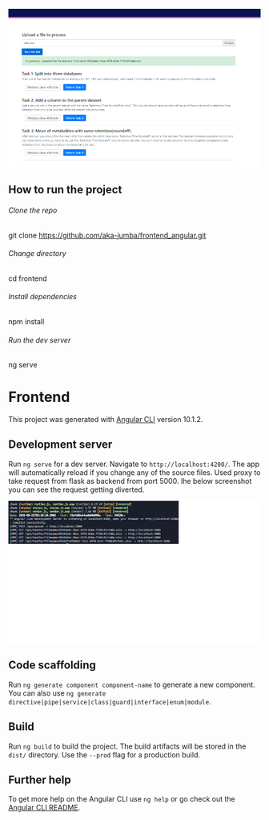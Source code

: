 
![Frontend](home.png)
## How to run the project

###### Clone the repo
git clone https://github.com/aka-jumba/frontend_angular.git

###### Change directory
cd frontend

###### Install dependencies
npm install

###### Run the dev server
ng serve


# Frontend

This project was generated with [Angular CLI](https://github.com/angular/angular-cli) version 10.1.2.

## Development server

Run `ng serve` for a dev server. Navigate to `http://localhost:4200/`. The app will automatically reload if you change any of the source files. Used proxy to take request from flask as backend from port 5000. Ihe below screenshot you can see the request getting diverted.

![Request_getting_diverted](serving_port_5000.png)

## Code scaffolding

Run `ng generate component component-name` to generate a new component. You can also use `ng generate directive|pipe|service|class|guard|interface|enum|module`.

## Build

Run `ng build` to build the project. The build artifacts will be stored in the `dist/` directory. Use the `--prod` flag for a production build.


## Further help

To get more help on the Angular CLI use `ng help` or go check out the [Angular CLI README](https://github.com/angular/angular-cli/blob/master/README.md).
